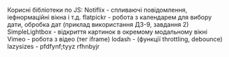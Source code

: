Корисні бібліотеки по JS:
Notiflix - спливаючі повідомлення, іефнормаційні вікна і т.д.
flatpickr - робота з календарем для вибору дати, обробка дат (приклад використання ДЗ-9, завдання 2)
SimpleLightbox - відкриття картинок в окремому модальному вікні
Vimeo - робота з відео (тег iframe)
lodash - (функції throttling, debounce)
lazysizes - pfdfynf;tyyz rfhnbyjr 
